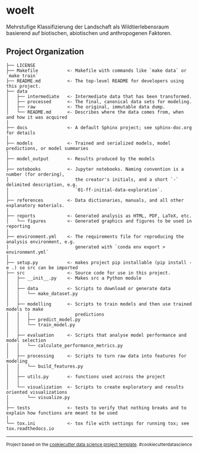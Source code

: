 woelt
==============================

Mehrstufige Klassifizierung der Landschaft als Wildtierlebensraum basierend auf biotischen, abiotischen und anthropogenen Faktoren.

Project Organization
------------

    ├── LICENSE
    ├── Makefile           <- Makefile with commands like `make data` or `make train`
    ├── README.md          <- The top-level README for developers using this project.
    ├── data
    │   ├── intermediate   <- Intermediate data that has been transformed.
    │   ├── processed      <- The final, canonical data sets for modeling.
    │   ├── raw            <- The original, immutable data dump.
	│   └── README.md      <- Describes where the data comes from, when and how it was acquired
    │
    ├── docs               <- A default Sphinx project; see sphinx-doc.org for details
    │
    ├── models             <- Trained and serialized models, model predictions, or model summaries
    │
    ├── model_output       <- Results produced by the models
    │
    ├── notebooks          <- Jupyter notebooks. Naming convention is a number (for ordering),
    │                         the creator's initials, and a short `-` delimited description, e.g.
    │                         `01-ff-initial-data-exploration`.
    │
    ├── references         <- Data dictionaries, manuals, and all other explanatory materials.
    │
    ├── reports            <- Generated analysis as HTML, PDF, LaTeX, etc.
    │   └── figures        <- Generated graphics and figures to be used in reporting
    │
    ├── environment.yml    <- The requirements file for reproducing the analysis environment, e.g.
    │                         generated with `conda env export > environment.yml`
    │
    ├── setup.py           <- makes project pip installable (pip install -e .) so src can be imported
    ├── src                <- Source code for use in this project.
    │   ├── __init__.py    <- Makes src a Python module
    │   │
    │   ├── data           <- Scripts to download or generate data
    │   │   └── make_dataset.py
    │   │
    │   ├── modelling      <- Scripts to train models and then use trained models to make
    │   │   │                 predictions
    │   │   ├── predict_model.py
    │   │   └── train_model.py
    │   │
    │   ├── evaluation     <- Scripts that analyse model performance and model selection
	│   │   └── calculate_performance_metrics.py
    │   │
    │   ├── processing     <- Scripts to turn raw data into features for modeling
    │   │   └── build_features.py
    │   │
    │   ├── utils.py       <- functions used accross the project
    │   │
    │   └── visualization  <- Scripts to create exploratory and results oriented visualizations
    │       └── visualize.py
    │ 
    ├── tests              <- tests to verify that nothing breaks and to explain how functions are meant to be used
	│
    └── tox.ini            <- tox file with settings for running tox; see tox.readthedocs.io


--------

<p><small>Project based on the <a target="_blank" href="https://drivendata.github.io/cookiecutter-data-science/">cookiecutter data science project template</a>. #cookiecutterdatascience</small></p>
